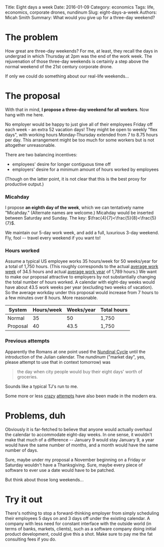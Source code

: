 Title: Eight days a week
Date: 2016-01-09
Category: economics
Tags: life, economics, corporate drones, nundinum
Slug: eight-days-a-week
Authors: Micah Smith
Summary: What would you give up for a three-day weekend?

# The problem

How great are three-day weekends? For me, at least, they recall the days in undergrad in
which Thursday at 2pm was the end of the work week. The rejuvenation of those three-day
weekends is certainly a step above the normal weekend of the 21st century corporate drone.

If only we could do something about our real-life weekends...

# The proposal

With that in mind, **I propose a three-day weekend for all workers**. Now hang with me here.

No employer would be happy to just give all of their employees Friday off each week - an
extra 52 vacation days! They might be open to weekly "flex days", with working hours
Monday-Thursday extended from 7 to 8.75 hours per day. This arrangement might be too much
for some workers but is not altogether unreasonable.

There are two balancing incentives:
- employees' desire for longer contiguous time off
- employers' desire for a minimum amount of hours worked by employees

(Though on the latter point, it is not clear that this is the best proxy for productive
output.)

### Micahday

I propose **an eighth day of the week**, which we can tentatively name "Micahday."
(Alternate names are welcome.) Micahday would be inserted between Saturday and Sunday. The
key: $\frac{4}{7}<\frac{5}{8}<\frac{5}{7}$.

We maintain our 5-day work week, and add a full, luxurious 3-day weekend. Fly, fool --
travel every weekend if you want to!

### Hours worked

Assume a typical US employee works 35 hours/week for 50 weeks/year for a total of 1,750 hours. (This roughly
corresponds to the actual [average work
week](http://www.bls.gov/news.release/empsit.t18.htm) of 34.5 hours and actual [average work
year](https://stats.oecd.org/Index.aspx?DataSetCode=ANHRS) of 1,789 hours.) We want to make our
proposal attractive to employers by not substantially changing the total number of hours
worked. A calendar with eight-day weeks would have about 43.5 work weeks per year
(excluding two weeks of vacation). So the average workday under this proposal would increase
from 7 hours to a few minutes over 8 hours. More reasonable.

System   | Hours/week | Weeks/year | Total hours
------   | ---------- | ---------- | -----------
Normal   | 35         | 50         | 1,750
Proposal | 40         | 43.5       | 1,750

### Previous attempts

Apparently the Romans at one point used the [Nundinal
Cycle](https://en.wikipedia.org/wiki/Roman_calendar#Nundinal_cycle) until the introduction
of the Julian calendar. The *nundinum* ("market day", yes, please attempt to use that in context
tomorrow) was
> the day when city people would buy their eight days' worth of groceries.

Sounds like a typical TJ's run to me.

Some more or less [crazy](http://www.theeightdayweek.com/)
[attempts](https://blogs.mentor.com/colinwalls/blog/2009/06/25/the-8-day-week/) have also been
made in the modern era.

# Problems, duh

Obviously it is far-fetched to believe that anyone would actually overhaul the calendar to
accommodate eight-day weeks. In one sense, it wouldn't make that much of a difference --
January 9 would stay January 9, a year would have the same number of months, and a month
would have the same number of days.

Sure, maybe under my proposal a November beginning on a Friday or Saturday wouldn't have a
Thanksgiving. Sure, maybe every piece of software to ever use a date would have to be
patched.

But think about those long weekends...

# Try it out

There's nothing to stop a forward-thinking employer from simply scheduling their employees
5 days on and 3 days off under the existing calendar. A company with less need for constant
interface with the outside world (in terms of banks, markets, clients), such as a software
company doing initial product development, could give this a shot. Make sure to pay me
the fat consulting fees if you do.
